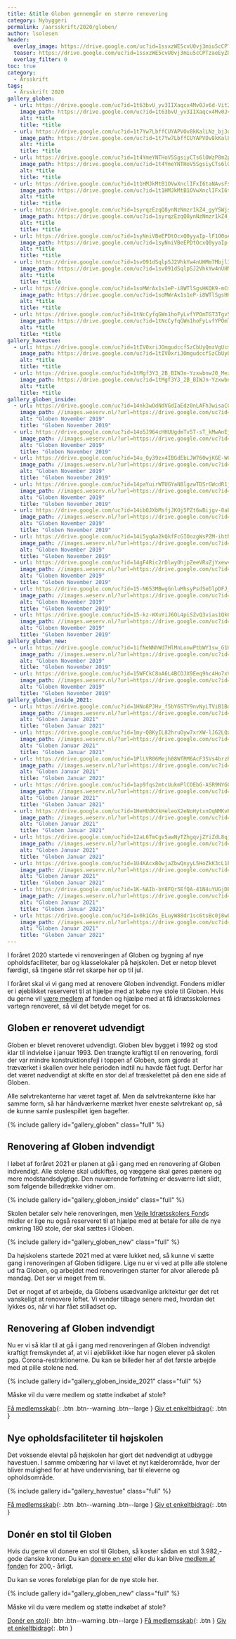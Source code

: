 ```yaml
---
title: &title Globen gennemgår en større renovering
category: Nybyggeri
permalink: /aarsskrift/2020/globen/
author: lsolesen
header:
  overlay_image: https://drive.google.com/uc?id=1ssxzWE5cvU0vj3miu5cCPTzaeEyZUGuh
  teaser: https://drive.google.com/uc?id=1ssxzWE5cvU0vj3miu5cCPTzaeEyZUGuh
  overlay_filter: 0
toc: true
category:
  - Årsskrift
tags:
  - Årsskrift 2020
gallery_globen:
  - url: https://drive.google.com/uc?id=1t63bvU_yv3IIXaqcx4Mv0Jv6d-Vit2TO
    image_path: https://drive.google.com/uc?id=1t63bvU_yv3IIXaqcx4Mv0Jv6d-Vit2TO
    alt: *title
    title: *title
  - url: https://drive.google.com/uc?id=1t7Yw7LbffCUYAPVOv8kKalLNz_bj3qoy
    image_path: https://drive.google.com/uc?id=1t7Yw7LbffCUYAPVOv8kKalLNz_bj3qoy
    alt: *title
    title: *title
  - url: https://drive.google.com/uc?id=1t4YmeYNTHoV5SgsiyCTs6lOWzP8m2pAf
    image_path: https://drive.google.com/uc?id=1t4YmeYNTHoV5SgsiyCTs6lOWzP8m2pAf
    alt: *title
    title: *title
  - url: https://drive.google.com/uc?id=1t1HMJkMtB1OVwXnclIFxI6taNAvsFsOy
    image_path: https://drive.google.com/uc?id=1t1HMJkMtB1OVwXnclIFxI6taNAvsFsOy
    alt: *title
    title: *title
  - url: https://drive.google.com/uc?id=1syrqzEzqQ8ynNzNmzr1kZ4_gyYSWjsh7
    image_path: https://drive.google.com/uc?id=1syrqzEzqQ8ynNzNmzr1kZ4_gyYSWjsh7
    alt: *title
    title: *title
  - url: https://drive.google.com/uc?id=1syNniVBeEPDtOcxQ0yyaIp-lF1O0oA5c
    image_path: https://drive.google.com/uc?id=1syNniVBeEPDtOcxQ0yyaIp-lF1O0oA5c
    alt: *title
    title: *title
  - url: https://drive.google.com/uc?id=1sv091dSqlpSJ2VhkYw4nUHMm7Mbjl3P0
    image_path: https://drive.google.com/uc?id=1sv091dSqlpSJ2VhkYw4nUHMm7Mbjl3P0
    alt: *title
    title: *title
  - url: https://drive.google.com/uc?id=1soMWrAx1s1eP-i8WTlSgsHKQK9-mCmTh
    image_path: https://drive.google.com/uc?id=1soMWrAx1s1eP-i8WTlSgsHKQK9-mCmTh
    alt: *title
    title: *title
  - url: https://drive.google.com/uc?id=1tNcCyfqGWn1hoFyLvfYPOmTGT3Tgv5ww
    image_path: https://drive.google.com/uc?id=1tNcCyfqGWn1hoFyLvfYPOmTGT3Tgv5ww
    alt: *title
    title: *title
gallery_havestue:
  - url: https://drive.google.com/uc?id=1tIV0xriJOmgudccfSzCbUyQmzVgUcmcP
    image_path: https://drive.google.com/uc?id=1tIV0xriJOmgudccfSzCbUyQmzVgUcmcP
    alt: *title
    title: *title
  - url: https://drive.google.com/uc?id=1tMgf3Y3_2B_BIWJn-YzxwbnwJ0_MezuN
    image_path: https://drive.google.com/uc?id=1tMgf3Y3_2B_BIWJn-YzxwbnwJ0_MezuN
    alt: *title
    title: *title
gallery_globen_inside:
  - url: https://drive.google.com/uc?id=14nk3wOdNdVGdIaEdz0nLAFh3wisaCG4q
    image_path: //images.weserv.nl/?url=https://drive.google.com/uc?id=14nk3wOdNdVGdIaEdz0nLAFh3wisaCG4q&w=400
    alt: "Globen November 2019"
    title: "Globen November 2019"
  - url: https://drive.google.com/uc?id=14o5J964cHHUUgdmTv5T-sT_kMwAnEjxa
    image_path: //images.weserv.nl/?url=https://drive.google.com/uc?id=14o5J964cHHUUgdmTv5T-sT_kMwAnEjxa&w=400
    alt: "Globen November 2019"
    title: "Globen November 2019"
  - url: https://drive.google.com/uc?id=14u_Oy39zx4IBGdEbLJW760wjKGE-WC4Q
    image_path: //images.weserv.nl/?url=https://drive.google.com/uc?id=14u_Oy39zx4IBGdEbLJW760wjKGE-WC4Q&w=400
    alt: "Globen November 2019"
    title: "Globen November 2019"
  - url: https://drive.google.com/uc?id=14paYuirWTUGYaN8lgzwTDSrGWcdR1j2w
    image_path: //images.weserv.nl/?url=https://drive.google.com/uc?id=14paYuirWTUGYaN8lgzwTDSrGWcdR1j2w&w=400
    alt: "Globen November 2019"
    title: "Globen November 2019"
  - url: https://drive.google.com/uc?id=14ibOJXbMsfjJKOj5PZt6wBijgv-8aBqQ
    image_path: //images.weserv.nl/?url=https://drive.google.com/uc?id=14ibOJXbMsfjJKOj5PZt6wBijgv-8aBqQ&w=400
    alt: "Globen November 2019"
    title: "Globen November 2019"
  - url: https://drive.google.com/uc?id=14i5yqAa2kQkfFcGIOozgWsPZM-ihtNnY
    image_path: //images.weserv.nl/?url=https://drive.google.com/uc?id=14i5yqAa2kQkfFcGIOozgWsPZM-ihtNnY&w=400
    alt: "Globen November 2019"
    title: "Globen November 2019"
  - url: https://drive.google.com/uc?id=14gF4Ric2rDlwyOhjpZeeVRuZjYxewv8p
    image_path: //images.weserv.nl/?url=https://drive.google.com/uc?id=14gF4Ric2rDlwyOhjpZeeVRuZjYxewv8p&w=400
    alt: "Globen November 2019"
    title: "Globen November 2019"
  - url: https://drive.google.com/uc?id=15-N653MBwgGnluMhsyPsdSeDlpDFJ_s1
    image_path: //images.weserv.nl/?url=https://drive.google.com/uc?id=15-N653MBwgGnluMhsyPsdSeDlpDFJ_s1&w=400
    alt: "Globen November 2019"
    title: "Globen November 2019"
  - url: https://drive.google.com/uc?id=15-kz-WXuYiJ6OL4piSZvQ3vias1Qk6VF
    image_path: //images.weserv.nl/?url=https://drive.google.com/uc?id=15-kz-WXuYiJ6OL4piSZvQ3vias1Qk6VF&w=400
    alt: "Globen November 2019"
    title: "Globen November 2019"
gallery_globen_new:
  - url: https://drive.google.com/uc?id=1ifNeNNhWd7HlMnLonwPtbWY1sw_G1HOh
    image_path: //images.weserv.nl/?url=https://drive.google.com/uc?id=1ifNeNNhWd7HlMnLonwPtbWY1sw_G1HOh&w=400
    alt: "Globen November 2019"
    title: "Globen November 2019"
  - url: https://drive.google.com/uc?id=15WFCkC8oA6L4BCOJX9Eeq9hc4Ho7xVU-
    image_path: //images.weserv.nl/?url=https://drive.google.com/uc?id=15WFCkC8oA6L4BCOJX9Eeq9hc4Ho7xVU-&w=400
    alt: "Globen November 2019"
    title: "Globen November 2019"
gallery_globen_inside_2021:
  - url: https://drive.google.com/uc?id=1HNo8PJHv_f5bY6STY9nvNyLTViB1Bdcp
    image_path: //images.weserv.nl/?url=https://drive.google.com/uc?id=1HNo8PJHv_f5bY6STY9nvNyLTViB1Bdcp&w=400
    alt: "Globen Januar 2021"
    title: "Globen Januar 2021"
  - url: https://drive.google.com/uc?id=1my-Q8KyIL82hruOyw7xrXW-lJ62LQxFv
    image_path: //images.weserv.nl/?url=https://drive.google.com/uc?id=1my-Q8KyIL82hruOyw7xrXW-lJ62LQxFv&w=400
    alt: "Globen Januar 2021"
    title: "Globen Januar 2021"
  - url: https://drive.google.com/uc?id=1PlLVR06Mejh08WfRM6AcF3SVs4brzRRb
    image_path: //images.weserv.nl/?url=https://drive.google.com/uc?id=1PlLVR06Mejh08WfRM6AcF3SVs4brzRRb&w=400
    alt: "Globen Januar 2021"
    title: "Globen Januar 2021"
  - url: https://drive.google.com/uc?id=1ap9fqs2mtcUukmPlCOEbG-ASR9NYG0Jx
    image_path: //images.weserv.nl/?url=https://drive.google.com/uc?id=1ap9fqs2mtcUukmPlCOEbG-ASR9NYG0Jx&w=400
    alt: "Globen Januar 2021"
    title: "Globen Januar 2021"
  - url: https://drive.google.com/uc?id=1HeHUdKXkHeleoX2eNoHytxnOqNMKvRXe
    image_path: //images.weserv.nl/?url=https://drive.google.com/uc?id=1HeHUdKXkHeleoX2eNoHytxnOqNMKvRXe&w=400
    alt: "Globen Januar 2021"
    title: "Globen Januar 2021"
  - url: https://drive.google.com/uc?id=12aL6TmCgv5awNyTZhgqvjZYiZdL8qjDu
    image_path: //images.weserv.nl/?url=https://drive.google.com/uc?id=12aL6TmCgv5awNyTZhgqvjZYiZdL8qjDu&w=400
    alt: "Globen Januar 2021"
    title: "Globen Januar 2021"
  - url: https://drive.google.com/uc?id=1U4KAcxBOwjaZbwQnyyL5HoZkK3cL1kVr
    image_path: //images.weserv.nl/?url=https://drive.google.com/uc?id=1U4KAcxBOwjaZbwQnyyL5HoZkK3cL1kVr&w=400
    alt: "Globen Januar 2021"
    title: "Globen Januar 2021"
  - url: https://drive.google.com/uc?id=1K-NAIb-bY8FQr5EfQA-41N4uYUGjDEOH
    image_path: //images.weserv.nl/?url=https://drive.google.com/uc?id=1K-NAIb-bY8FQr5EfQA-41N4uYUGjDEOH&w=400
    alt: "Globen Januar 2021"
    title: "Globen Januar 2021"
  - url: https://drive.google.com/uc?id=1x0k1CAs_ELuyW88dr1sc6tsBc0j8wL4r
    image_path: //images.weserv.nl/?url=https://drive.google.com/uc?id=1x0k1CAs_ELuyW88dr1sc6tsBc0j8wL4r&w=400
    alt: "Globen Januar 2021"
    title: "Globen Januar 2021"
---
```


I foråret 2020 startede vi renoveringen af Globen og bygning af nye opholdsfaciliteter, bar og klasselokaler på højskolen. Det er netop blevet færdigt, så tingene står ret skarpe her op til jul.

I foråret skal vi vi gang med at renovere Globen indvendigt. Fondens midler er i øjeblikket reserveret til at hjælpe med at købe nye stole til Globen. Hvis du gerne vil [være medlem](/medlem/) af fonden og hjælpe med at få idrætsskolernes vartegn renoveret, så vil det betyde meget for os.

## Globen er renoveret udvendigt

Globen er blevet renoveret udvendigt. Globen blev bygget i 1992 og stod klar til indvielse i januar 1993. Den trængte kraftigt til en renovering, fordi der var mindre konstruktionsfejl i toppen af Globen, som gjorde at træværket i skallen over hele perioden indtil nu havde fået fugt. Derfor har det været nødvendigt at skifte en stor del af træskelettet på den ene side af Globen. 

Alle sølvtrekanterne har været taget af. Men da sølvtrekanterne ikke har samme form, så har håndværkerne mærket hver eneste sølvtrekant op, så de kunne samle puslespillet igen bagefter. 

{% include gallery id="gallery_globen" class="full" %}

## Renovering af Globen indvendigt

I løbet af foråret 2021 er planen at gå i gang med en renovering af Globen indvendigt. Alle stolene skal udskiftes, og væggene skal gøres pænere og mere modstandsdygtige. Den nuværende forfatning er desværre lidt slidt, som følgende billedrække vidner om.

{% include gallery id="gallery_globen_inside" class="full" %}

Skolen betaler selv hele renoveringen, men [Vejle Idrætsskolers Fond](https://fond.vih.dk/)s midler er lige nu også reserveret til at hjælpe med at betale for alle de nye omkring 180 stole, der skal sættes i Globen.

{% include gallery id="gallery_globen_new" class="full" %}

Da højskolens startede 2021 med at være lukket ned, så kunne vi sætte gang i renoveringen af Globen tidligere. Lige nu er vi ved at pille alle stolene ud fra Globen, og arbejdet med renoveringen starter for alvor allerede på mandag. Det ser vi meget frem til.

Det er noget af et arbejde, da Globens usædvanlige arkitektur gør det ret vanskeligt at renovere loftet. Vi vender tilbage senere med, hvordan det lykkes os, når vi har fået stilladset op.

## Renovering af Globen indvendigt

Nu er vi så klar til at gå i gang med renoveringen af Globen indvendigt kraftigt fremskyndet af, at vi i øjeblikket ikke har nogen elever på skolen pga. Corona-restriktionerne. Du kan se billeder her af det første arbejde med at pille stolene ned.

{% include gallery id="gallery_globen_inside_2021" class="full" %}

Måske vil du være medlem og støtte indkøbet af stole?

[Få medlemsskab](/medlem/buy){: .btn .btn--warning .btn--large } [Giv et enkeltbidrag](/bidrag/buy){: .btn }

## Nye opholdsfaciliteter til højskolen

Det voksende elevtal på højskolen har gjort det nødvendigt at udbygge havestuen. I samme ombæring har vi lavet et nyt kælderområde, hvor der bliver mulighed for at have undervisning, bar til eleverne og opholdsområde.

{% include gallery id="gallery_havestue" class="full" %}

[Få medlemsskab](/medlem/buy){: .btn .btn--warning .btn--large } [Giv et enkeltbidrag](/bidrag/buy){: .btn }

## Donér en stol til Globen

Hvis du gerne vil donere en stol til Globen, så koster sådan en stol 3.982,- gode danske kroner. Du kan [donere en stol](/stot-globen-stol/) eller du kan blive [medlem af fonden](/medlem/) for 200,- årligt.

Du kan se vores foreløbige plan for de nye stole her.

{% include gallery id="gallery_globen_new" class="full" %}

Måske vil du være medlem og støtte indkøbet af stole?

[Donér en stol](/stol/buy){: .btn .btn--warning .btn--large } [Få medlemsskab](/medlem/buy){: .btn } [Giv et enkeltbidrag](/bidrag/buy){: .btn }
